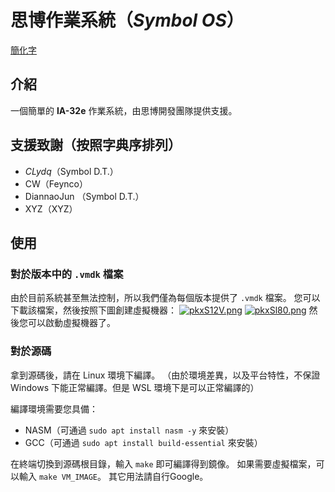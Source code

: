 # 思博作業系統（$Symbol~OS$）

[ 簡化字 ](README_zh-cn.md)

## 介紹

一個簡單的 __IA-32e__ 作業系統，由思博開發團隊提供支援。

## 支援致謝（按照字典序排列）

- $CLydq$（Symbol D.T.）
- CW（Feynco）
- DiannaoJun （Symbol D.T.）
- XYZ（XYZ）

## 使用

### 對於版本中的 `.vmdk` 檔案

由於目前系統甚至無法控制，所以我們僅為每個版本提供了 `.vmdk` 檔案。
您可以下載該檔案，然後按照下圖創建虛擬機器：
[![pkxS12V.png](https://s21.ax1x.com/2024/08/06/pkxS12V.png)](https://imgse.com/i/pkxS12V) 
[![pkxSl80.png](https://s21.ax1x.com/2024/08/06/pkxSl80.png)](https://imgse.com/i/pkxSl80) 
然後您可以啟動虛擬機器了。

### 對於源碼
拿到源碼後，請在 Linux 環境下編譯。
（由於環境差異，以及平台特性，不保證 Windows 下能正常編譯。但是 WSL 環境下是可以正常編譯的）

編譯環境需要您具備：
- NASM（可通過 `sudo apt install nasm -y` 來安裝）
- GCC（可通過 `sudo apt install build-essential` 來安裝）

在終端切換到源碼根目錄，輸入 `make` 即可編譯得到鏡像。
如果需要虛擬檔案，可以輸入 `make VM_IMAGE`。
其它用法請自行Google。
